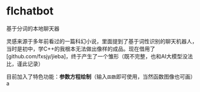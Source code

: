 # flchatbot
基于分词的本地聊天器

灵感来源于多年前看过的一篇科幻小说，里面提到了基于词性识别的聊天机器人，当时是初中，学C++的我根本无法做出像样的成品。现在借用了[github.com/fxsjy/jieba]，终于产生了一个雏形（既不完整，也和AI大模型没法比，谨此记录）

目前加入了特色功能：**参数方程绘制**（输入`函数`即可使用，当然函数图像也可画）
a
